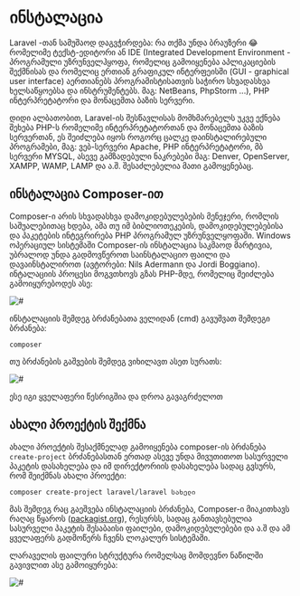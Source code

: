 # ინსტალაცია

Laravel -თან სამუშაოდ დაგვჭირდება: რა თქმა უნდა ბრაუზერი 😂 რომელიმე ტექსტ-ედიტორი ან IDE (Integrated Development Environment - პროგრამული უზრუნველჰყოფა, რომელიც გამოიყენება აპლიკაციების შექმნისას და რომელიც ერთიან გრაფიკულ ინტერფეისში (GUI - graphical user interface) აერთიანებს პროგრამისტისათვის საჭირო სხვადასხვა ხელსაწყოებსა და ინსტრუმენტებს. მაგ: NetBeans, PhpStorm ...), PHP ინტერპრეტატორი და მონაცემთა ბაზის სერვერი.

დიდი ალბათობით, Laravel-ის შესწავლისას მომხმარებელს უკვე ექნება შეხება PHP-ს რომელიმე ინტერპრეტატორთან და მონაცემთა ბაზის სერვერთან, ეს შეიძლება იყოს როგორც ცალკე დაინსტალირებული პროგრამები, მაგ: ვებ-სერვერი Apache, PHP ინტერპრეტატორი, მბ სერვერი MYSQL, ასევე გამზადებული ნაკრებები მაგ: Denver, OpenServer, XAMPP, WAMP, LAMP და ა.შ. შესაძლებელია მათი გამოყენებაც.

## ინსტალაცია Composer-ით

Composer-ი არის სხვადასხვა დამოკიდებულებების მენეჯერი, რომლის საშუალებითაც ხდება, ამა თუ იმ ბიბლიოთეკების, დამოკიდებულებებისა და პაკეტების ინტეგრირება PHP პროგრამულ უზრუნველყოფაში. Windows ოპერაციულ სისტემაში Composer-ის ინსტალაცია საკმაოდ მარტივია, უბრალოდ უნდა გადმოვწეროთ საინსტალაციო ფაილი და დავაინსტალიროთ (ავტორები: Nils Adermann და Jordi Boggiano).
ინტალაციის პროცესი მოგვთხოვს გზას PHP-მდე, რომელიც შეიძლება გამოიყურებოდეს ასე:

![#](https://www.pascallandau.com/img/php7-with-xdebug-2-4-for-phpstorm-on-windows-10/composer/choose-php-version.PNG)

ინსტალაციის შემდეგ ბრძანებათა ველიდან (cmd) გავუშვათ შემდეგი ბრძანება:
```
composer
```

თუ ბრძანების გაშვების შემდეგ ვიხილავთ ასეთ სურათს: 

![#](https://res.cloudinary.com/practicaldev/image/fetch/s--Fkol8vJR--/c_limit%2Cf_auto%2Cfl_progressive%2Cq_auto%2Cw_880/https://i1.wp.com/fossnaija.com/wp-content/uploads/2020/02/composer-launch-output.png%3Fresize%3D665%252C388%26ssl%3D1)

ესე იგი ყველაფერი წესრიგშია და დროა გავაგრძელოთ

## ახალი პროექტის შექმნა

ახალი პროექტის შესაქმნელად გამოიყენება composer-ის ბრძანება `create-project` ბრძანებასთან ერთად ასევე უნდა მივუთითოთ სასურველი პაკეტის დასახელება და იმ დირექტორიის დასახელება სადაც გვსურს, რომ შეიქმნას ახალი პროექტი:

```bash
composer create-project laravel/laravel სახელი
```

მას შემდეგ რაც გაეშვება ინსტალაციის ბრძანება, Composer-ი მიაკითხავს რაღაც წყაროს ([packagist.org](https://packagist.org)), რესურსს, სადაც განთავსებულია სასურველი პაკეტის შესაბაისი ფაილები, დამოკიდებულებები და ა.შ და ამ ყველაფერს გადმოწერს ჩვენს ლოკალურ სისტემაში.

ლარაველის ფაილური სტრუქტურა რომელსაც მომდევნო ნაწილში გავივლით ასე გამოიყურება:

![#](https://www.5balloons.info/wp-content/uploads/2018/06/Laravel-Directory-Structure.png)

